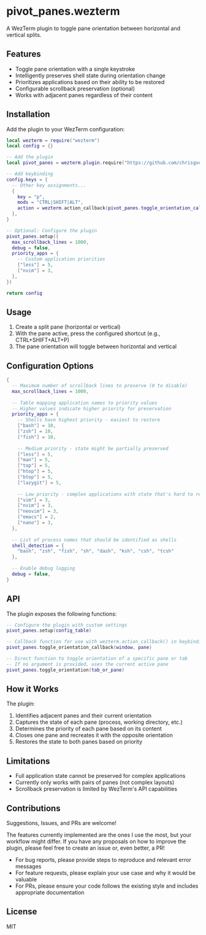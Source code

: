 # pivot_panes.wezterm

A WezTerm plugin to toggle pane orientation between horizontal and vertical splits.

## Features

- Toggle pane orientation with a single keystroke
- Intelligently preserves shell state during orientation change
- Prioritizes applications based on their ability to be restored
- Configurable scrollback preservation (optional)
- Works with adjacent panes regardless of their content

## Installation

Add the plugin to your WezTerm configuration:

```lua
local wezterm = require("wezterm")
local config = {}

-- Add the plugin
local pivot_panes = wezterm.plugin.require("https://github.com/chrisgve/pivot_panes.wezterm")

-- Add keybinding
config.keys = {
  -- Other key assignments...
  {
    key = "p", 
    mods = "CTRL|SHIFT|ALT",
    action = wezterm.action_callback(pivot_panes.toggle_orientation_callback),
  },
}

-- Optional: Configure the plugin
pivot_panes.setup({
  max_scrollback_lines = 1000,
  debug = false,
  priority_apps = {
    -- Custom application priorities
    ["less"] = 5,
    ["nvim"] = 3,
  },
})

return config
```

## Usage

1. Create a split pane (horizontal or vertical)
2. With the pane active, press the configured shortcut (e.g., CTRL+SHIFT+ALT+P)
3. The pane orientation will toggle between horizontal and vertical

## Configuration Options

```lua
{
  -- Maximum number of scrollback lines to preserve (0 to disable)
  max_scrollback_lines = 1000,
  
  -- Table mapping application names to priority values
  -- Higher values indicate higher priority for preservation
  priority_apps = {
    -- Shells have highest priority - easiest to restore
    ["bash"] = 10,
    ["zsh"] = 10,
    ["fish"] = 10,
    
    -- Medium priority - state might be partially preserved
    ["less"] = 5,
    ["man"] = 5,
    ["top"] = 5,
    ["htop"] = 5,
    ["btop"] = 5,
    ["lazygit"] = 5,
    
    -- Low priority - complex applications with state that's hard to restore
    ["vim"] = 3,
    ["nvim"] = 3,
    ["neovim"] = 3,
    ["emacs"] = 2,
    ["nano"] = 3,
  },
  
  -- List of process names that should be identified as shells
  shell_detection = {
    "bash", "zsh", "fish", "sh", "dash", "ksh", "csh", "tcsh"
  },
  
  -- Enable debug logging
  debug = false,
}
```

## API

The plugin exposes the following functions:

```lua
-- Configure the plugin with custom settings
pivot_panes.setup(config_table)

-- Callback function for use with wezterm.action_callback() in keybindings
pivot_panes.toggle_orientation_callback(window, pane)

-- Direct function to toggle orientation of a specific pane or tab
-- If no argument is provided, uses the current active pane
pivot_panes.toggle_orientation(tab_or_pane)
```

## How it Works

The plugin:

1. Identifies adjacent panes and their current orientation
2. Captures the state of each pane (process, working directory, etc.)
3. Determines the priority of each pane based on its content
4. Closes one pane and recreates it with the opposite orientation
5. Restores the state to both panes based on priority

## Limitations

- Full application state cannot be preserved for complex applications
- Currently only works with pairs of panes (not complex layouts)
- Scrollback preservation is limited by WezTerm's API capabilities

## Contributions

Suggestions, Issues, and PRs are welcome!

The features currently implemented are the ones I use the most, but your workflow might differ. If you have any proposals on how to improve the plugin, please feel free to create an issue or, even better, a PR!

- For bug reports, please provide steps to reproduce and relevant error messages
- For feature requests, please explain your use case and why it would be valuable
- For PRs, please ensure your code follows the existing style and includes appropriate documentation

## License

MIT
